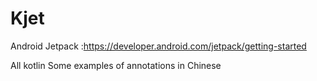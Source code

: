 # Kjet
Android Jetpack :https://developer.android.com/jetpack/getting-started

All kotlin
Some examples of annotations in Chinese
